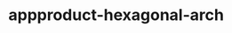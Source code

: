  # appproduct-hexagonal-arch                 
            
         
                      
        
               
                 
              
                    
     
      
         
  
 
 
